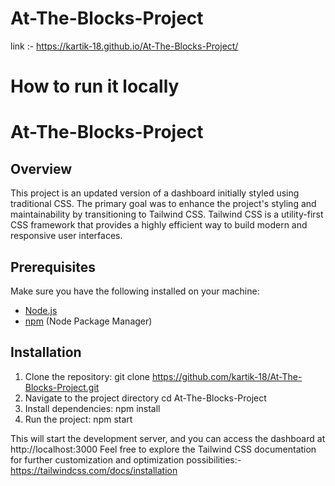 # At-The-Blocks-Project

link :- https://kartik-18.github.io/At-The-Blocks-Project/

# How to run it locally 
# At-The-Blocks-Project

## Overview

This project is an updated version of a dashboard initially styled using traditional CSS. The primary goal was to enhance the project's styling and maintainability by transitioning to Tailwind CSS. Tailwind CSS is a utility-first CSS framework that provides a highly efficient way to build modern and responsive user interfaces.

## Prerequisites

Make sure you have the following installed on your machine:

- [Node.js](https://nodejs.org/)
- [npm](https://www.npmjs.com/) (Node Package Manager)

## Installation

1. Clone the repository:
   git clone https://github.com/kartik-18/At-The-Blocks-Project.git
2. Navigate to the project directory
   cd At-The-Blocks-Project
3. Install dependencies:
   npm install
4. Run the project:
   npm start

This will start the development server, and you can access the dashboard at http://localhost:3000
Feel free to explore the Tailwind CSS documentation for further customization and optimization possibilities:- https://tailwindcss.com/docs/installation
